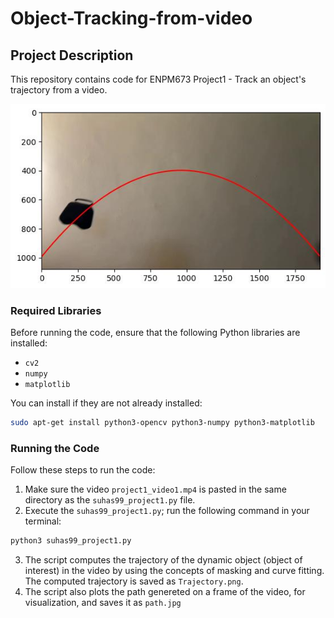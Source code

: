 # Object-Tracking-from-video

## Project Description
This repository contains code for ENPM673 Project1 - Track an object's trajectory from a video.

![alt text](https://github.com/suhasnagaraj99/Object-Tracking-from-video/blob/main/Results/path.jpg?raw=false)

### Required Libraries
Before running the code, ensure that the following Python libraries are installed:

- `cv2`
- `numpy`
- `matplotlib`

You can install if they are not already installed:

```bash
sudo apt-get install python3-opencv python3-numpy python3-matplotlib
```

### Running the Code
Follow these steps to run the code:

1. Make sure the video `project1_video1.mp4` is pasted in the same directory as the `suhas99_project1.py` file.
2. Execute the `suhas99_project1.py`; run the following command in your terminal:

```bash
python3 suhas99_project1.py
```
3. The script computes the trajectory of the dynamic object (object of interest) in the video by using the concepts of masking and curve fitting. The computed trajectory is saved as `Trajectory.png`.
4. The script also plots the path genereted on a frame of the video, for visualization, and saves it as `path.jpg`
